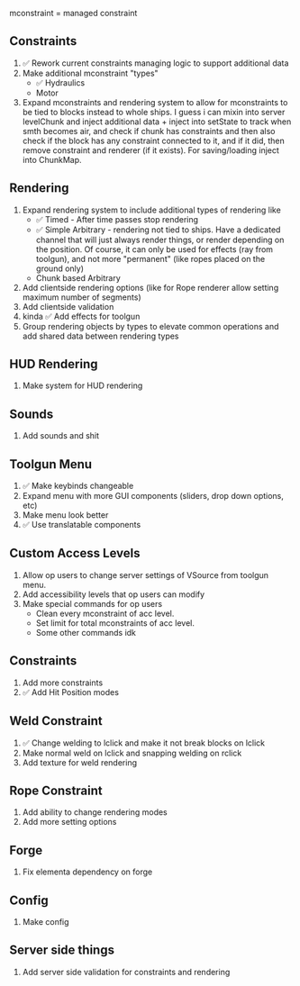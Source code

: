 mconstraint = managed constraint

## Constraints
1. ✅ Rework current constraints managing logic to support additional data
2. Make additional mconstraint "types"
    * ✅ Hydraulics
    * Motor
3. Expand mconstraints and rendering system to allow for mconstraints to be tied to blocks instead to whole ships. I guess i can mixin into server levelChunk and inject additional data + inject into setState to track when smth becomes air, and check if chunk has constraints and then also check if the block has any constraint connected to it, and if it did, then remove constraint and renderer (if it exists). For saving/loading inject into ChunkMap.

## Rendering
1. Expand rendering system to include additional types of rendering like
   * ✅ Timed - After time passes stop rendering
   * ✅ Simple Arbitrary - rendering not tied to ships. Have a dedicated channel that will just always render things, or render depending on the position. Of course, it can only be used for effects (ray from toolgun), and not more "permanent" (like ropes placed on the ground only)  
   * Chunk based Arbitrary
2. Add clientside rendering options (like for Rope renderer allow setting maximum number of segments)
3. Add clientside validation 
4. kinda ✅ Add effects for toolgun
5. Group rendering objects by types to elevate common operations and add shared data between rendering types

## HUD Rendering
1. Make system for HUD rendering

## Sounds
1. Add sounds and shit

## Toolgun Menu
1. ✅ Make keybinds changeable
2. Expand menu with more GUI components (sliders, drop down options, etc)
3. Make menu look better
4. ✅ Use translatable components

## Custom Access Levels
1. Allow op users to change server settings of VSource from toolgun menu.
2. Add accessibility levels that op users can modify
3. Make special commands for op users
    * Clean every mconstraint of acc level.
    * Set limit for total mconstraints of acc level.
    * Some other commands idk

## Constraints
1. Add more constraints
2. ✅ Add Hit Position modes

## Weld Constraint
1. ✅ Change welding to lclick and make it not break blocks on lclick
2. Make normal weld on lclick and snapping welding on rclick
3. Add texture for weld rendering

## Rope Constraint
1. Add ability to change rendering modes
2. Add more setting options

## Forge
1. Fix elementa dependency on forge

## Config
1. Make config

## Server side things
1. Add server side validation for constraints and rendering